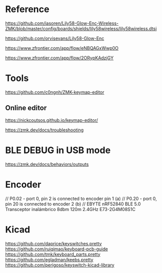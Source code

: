 
# Reference
https://github.com/iasoren/Lily58-Glow-Enc-Wireless-ZMK/blob/master/config/boards/shields/lily58wireless/lily58wireless.dtsi

https://github.com/orvisevans/Lily58-Glow-Enc

https://www.zfrontier.com/app/flow/eNBQAGxWwp0O

https://www.zfrontier.com/app/flow/2ORypKAdzjGY

# Tools
https://github.com/c0ngnh/ZMK-keymap-editor 

## Online editor
https://nickcoutsos.github.io/keymap-editor/  



https://zmk.dev/docs/troubleshooting

# BLE DEBUG in USB mode
https://zmk.dev/docs/behaviors/outputs


# Encoder
//  P0.02 - port 0, pin 2 is connected to encoder pin 1 (a)
//  P0.20 - port 0, pin 20 is connected to encoder 2 (b)
// EBYTE nRF52840 BLE 5.0 Transceptor inalámbrico 8dbm 120m 2.4GHz E73-2G4M08S1C


# Kicad

https://github.com/daprice/keyswitches.pretty
https://github.com/ruiqimao/keyboard-pcb-guide
https://github.com/tmk/keyboard_parts.pretty
https://github.com/egladman/keebs.pretty
https://github.com/perigoso/keyswitch-kicad-library



